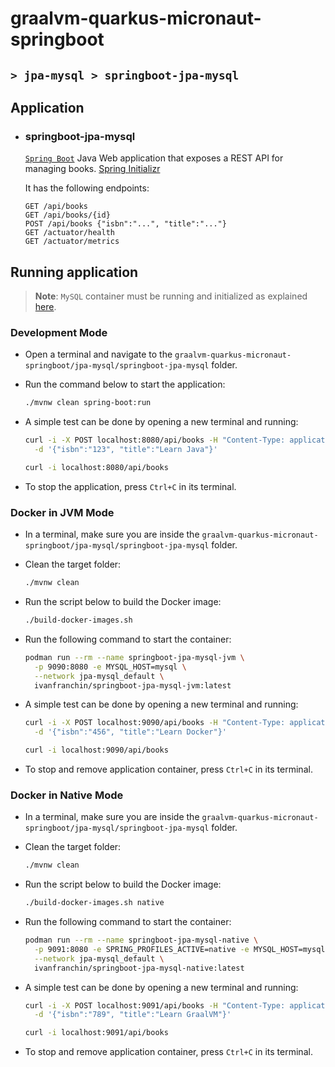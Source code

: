 # graalvm-quarkus-micronaut-springboot
## `> jpa-mysql > springboot-jpa-mysql`

## Application

- ### springboot-jpa-mysql

  [`Spring Boot`](https://docs.spring.io/spring-boot/docs/current/reference/htmlsingle/) Java Web application that exposes a REST API for managing books. [Spring Initializr](https://start.spring.io/#!type=maven-project&language=java&platformVersion=3.4.4&packaging=jar&jvmVersion=17&groupId=com.ivanfranchin&artifactId=springboot-jpa-mysql&name=springboot-jpa-mysql&description=Demo%20project%20for%20Spring%20Boot&packageName=com.ivanfranchin.springboot-jpa-mysql&dependencies=webflux,actuator,validation,native,data-jpa,mysql,lombok)

  It has the following endpoints:
  ```text
  GET /api/books
  GET /api/books/{id}
  POST /api/books {"isbn":"...", "title":"..."}
  GET /actuator/health
  GET /actuator/metrics
  ```

## Running application

> **Note**: `MySQL` container must be running and initialized as explained [here](https://github.com/ivangfr/graalvm-quarkus-micronaut-springboot/tree/master/jpa-mysql#start-environment).

### Development Mode

- Open a terminal and navigate to the `graalvm-quarkus-micronaut-springboot/jpa-mysql/springboot-jpa-mysql` folder.

- Run the command below to start the application:
  ```bash
  ./mvnw clean spring-boot:run
  ```

- A simple test can be done by opening a new terminal and running:
  ```bash
  curl -i -X POST localhost:8080/api/books -H "Content-Type: application/json" \
    -d '{"isbn":"123", "title":"Learn Java"}'
  
  curl -i localhost:8080/api/books
  ```

- To stop the application, press `Ctrl+C` in its terminal.

### Docker in JVM Mode

- In a terminal, make sure you are inside the `graalvm-quarkus-micronaut-springboot/jpa-mysql/springboot-jpa-mysql` folder.

- Clean the target folder:
  ```bash
  ./mvnw clean
  ```

- Run the script below to build the Docker image:
  ```bash
  ./build-docker-images.sh
  ```

- Run the following command to start the container:
  ```bash
  podman run --rm --name springboot-jpa-mysql-jvm \
    -p 9090:8080 -e MYSQL_HOST=mysql \
    --network jpa-mysql_default \
    ivanfranchin/springboot-jpa-mysql-jvm:latest
  ```

- A simple test can be done by opening a new terminal and running:
  ```bash
  curl -i -X POST localhost:9090/api/books -H "Content-Type: application/json" \
    -d '{"isbn":"456", "title":"Learn Docker"}'
  
  curl -i localhost:9090/api/books
  ```

- To stop and remove application container, press `Ctrl+C` in its terminal.

### Docker in Native Mode

- In a terminal, make sure you are inside the `graalvm-quarkus-micronaut-springboot/jpa-mysql/springboot-jpa-mysql` folder.

- Clean the target folder:
  ```bash
  ./mvnw clean
  ```

- Run the script below to build the Docker image:
  ```bash
  ./build-docker-images.sh native
  ```

- Run the following command to start the container:
  ```bash
  podman run --rm --name springboot-jpa-mysql-native \
    -p 9091:8080 -e SPRING_PROFILES_ACTIVE=native -e MYSQL_HOST=mysql \
    --network jpa-mysql_default \
    ivanfranchin/springboot-jpa-mysql-native:latest
  ```

- A simple test can be done by opening a new terminal and running:
  ```bash
  curl -i -X POST localhost:9091/api/books -H "Content-Type: application/json" \
    -d '{"isbn":"789", "title":"Learn GraalVM"}'
  
  curl -i localhost:9091/api/books
  ```

- To stop and remove application container, press `Ctrl+C` in its terminal.
